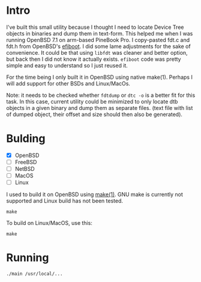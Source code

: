 # Intro
I've built this small utility because I thought I need to locate Device Tree 
objects in binaries and dump them in text-form.
This helped me when I was running OpenBSD 7.1 on arm-based PineBook Pro.
I copy-pasted fdt.c and fdt.h from OpenBSD's 
[efiboot](https://github.com/openbsd/src/blob/master/sys/arch/arm64/stand/efiboot/). 
I did some lame adjustments for the sake of convenience.
It could be that using `libfdt` was cleaner and better option, but back then I did not know 
it actually exists. `efiboot` code was pretty simple and easy to understand 
so I just reused it.

For the time being I only built it in OpenBSD using native make(1).
Perhaps I will add support for other BSDs and Linux/MacOs.

Note: it needs to be checked whether `fdtdump` or `dtc -o` is a better fit for this task.
In this case, current utility could be minimized to only locate dtb objects in a given binary 
and dump them as separate files. (text file with list of dumped object, their offset and 
size should then also be generated).



# Bulding

* [x] OpenBSD
* [ ] FreeBSD
* [ ] NetBSD
* [ ] MacOS
* [ ] Linux

I used to build it on OpenBSD using [make(1)](https://man.openbsd.org/make). GNU make is currently 
not supported and Linux build has not been tested.

```
make 
```


To build on Linux/MacOS, use this:

```
make 
```

# Running

```
./main /usr/local/...
```
